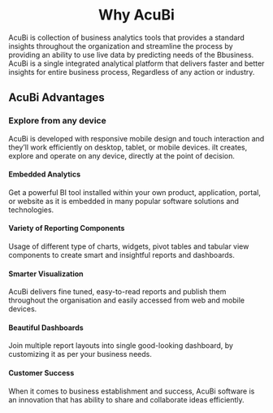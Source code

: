                          

<center><h1>Why AcuBi  </h1></center> 

AcuBi is collection of business analytics tools that provides a standard insights throughout the organization and streamline the process by providing an ability to use live data by predicting needs of the Bbusiness. AcuBi  is a single integrated analytical platform that delivers faster and better insights for entire business process, Regardless of any action or industry.


## AcuBi  Advantages

### Explore from any device

AcuBi  is developed with responsive mobile design and touch interaction and they’ll work efficiently on desktop, tablet, or mobile devices. iIt creates, explore and operate on any device, directly at the point of decision.

#### Embedded Analytics

Get a powerful BI tool installed within your own product, application, portal, or website as it is embedded in many popular software solutions and technologies.

#### Variety of Reporting Components

Usage of different type of charts, widgets, pivot tables and tabular view components to create smart and insightful reports and dashboards.

#### Smarter Visualization

AcuBi  delivers fine tuned, easy-to-read reports and publish them throughout the organisation and easily accessed from web and mobile devices.

#### Beautiful Dashboards

Join multiple report layouts into single good-looking dashboard, by customizing it as per your business needs.

#### Customer Success

When it comes to business establishment and success, AcuBi  software is an innovation that has ability to share and collaborate ideas efficiently.

<!--stackedit_data:
eyJoaXN0b3J5IjpbLTQ3NDcxNzAxNywxNDY3NzM0OTcsLTE3ND
QwMTY4MjQsLTI3MzA1NDMyLC04NjgyODcxNCwtMTQwNTA5NzMx
MCwxMjUyOTE1MjE2LC0yNDE5MzcwNzMsODc2MTc1MTM3LDE4ND
g4OTQ1NjcsLTE2MjE0NjU4MDMsLTM3NzQ5OTMxLDE4ODg3ODcz
MzksMTMxMTAxNzEzMCwxMzQzMzcwNTc4LC0yNjYwODc5MTUsLT
IwNzI4NTEwODUsNDI0MzU3ODMxXX0=
-->
